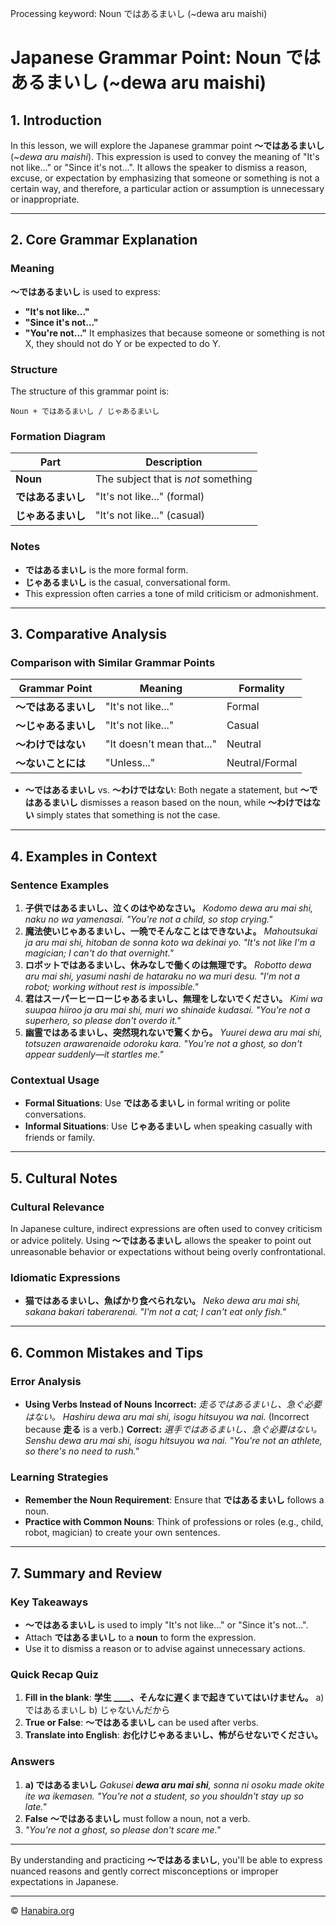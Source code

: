 Processing keyword: Noun ではあるまいし (~dewa aru maishi)
# Japanese Grammar Point: Noun ではあるまいし (~dewa aru maishi)

## 1. Introduction
In this lesson, we will explore the Japanese grammar point **〜ではあるまいし** (*~dewa aru maishi*). This expression is used to convey the meaning of "It's not like..." or "Since it's not...". It allows the speaker to dismiss a reason, excuse, or expectation by emphasizing that someone or something is not a certain way, and therefore, a particular action or assumption is unnecessary or inappropriate.

---
## 2. Core Grammar Explanation
### Meaning
**〜ではあるまいし** is used to express:
- **"It's not like..."**
- **"Since it's not..."**
- **"You're not..."**
It emphasizes that because someone or something is not X, they should not do Y or be expected to do Y.
### Structure
The structure of this grammar point is:
```plaintext
Noun + ではあるまいし / じゃあるまいし
```
### Formation Diagram
| Part           | Description                           |
|----------------|---------------------------------------|
| **Noun**       | The subject that is *not* something   |
| **ではあるまいし** | "It's not like..." (formal)          |
| **じゃあるまいし**  | "It's not like..." (casual)          |
### Notes
- **ではあるまいし** is the more formal form.
- **じゃあるまいし** is the casual, conversational form.
- This expression often carries a tone of mild criticism or admonishment.
---
## 3. Comparative Analysis
### Comparison with Similar Grammar Points
| Grammar Point        | Meaning                    | Formality     |
|----------------------|----------------------------|---------------|
| **〜ではあるまいし**   | "It's not like..."          | Formal        |
| **〜じゃあるまいし**    | "It's not like..."          | Casual        |
| **〜わけではない**     | "It doesn't mean that..."   | Neutral       |
| **〜ないことには**     | "Unless..."                 | Neutral/Formal |
- **〜ではあるまいし** vs. **〜わけではない**: Both negate a statement, but **〜ではあるまいし** dismisses a reason based on the noun, while **〜わけではない** simply states that something is not the case.
---
## 4. Examples in Context
### Sentence Examples
1. **子供ではあるまいし、泣くのはやめなさい。**
   *Kodomo dewa aru mai shi, naku no wa yamenasai.*
   *"You're not a child, so stop crying."*
2. **魔法使いじゃあるまいし、一晩でそんなことはできないよ。**
   *Mahoutsukai ja aru mai shi, hitoban de sonna koto wa dekinai yo.*
   *"It's not like I'm a magician; I can't do that overnight."*
3. **ロボットではあるまいし、休みなしで働くのは無理です。**
   *Robotto dewa aru mai shi, yasumi nashi de hataraku no wa muri desu.*
   *"I'm not a robot; working without rest is impossible."*
4. **君はスーパーヒーローじゃあるまいし、無理をしないでください。**
   *Kimi wa suupaa hiiroo ja aru mai shi, muri wo shinaide kudasai.*
   *"You're not a superhero, so please don't overdo it."*
5. **幽霊ではあるまいし、突然現れないで驚くから。**
   *Yuurei dewa aru mai shi, totsuzen arawarenaide odoroku kara.*
   *"You're not a ghost, so don't appear suddenly—it startles me."*
### Contextual Usage
- **Formal Situations**: Use **ではあるまいし** in formal writing or polite conversations.
- **Informal Situations**: Use **じゃあるまいし** when speaking casually with friends or family.
---
## 5. Cultural Notes
### Cultural Relevance
In Japanese culture, indirect expressions are often used to convey criticism or advice politely. Using **〜ではあるまいし** allows the speaker to point out unreasonable behavior or expectations without being overly confrontational.
### Idiomatic Expressions
- **猫ではあるまいし、魚ばかり食べられない。**
  *Neko dewa aru mai shi, sakana bakari taberarenai.*
  *"I'm not a cat; I can't eat only fish."*
---
## 6. Common Mistakes and Tips
### Error Analysis
- **Using Verbs Instead of Nouns**
  **Incorrect:** *走るではあるまいし、急ぐ必要はない。*
  *Hashiru dewa aru mai shi, isogu hitsuyou wa nai.*
  (Incorrect because **走る** is a verb.)
  **Correct:** *選手ではあるまいし、急ぐ必要はない。*
  *Senshu dewa aru mai shi, isogu hitsuyou wa nai.*
  *"You're not an athlete, so there's no need to rush."*
### Learning Strategies
- **Remember the Noun Requirement**: Ensure that **ではあるまいし** follows a noun.
- **Practice with Common Nouns**: Think of professions or roles (e.g., child, robot, magician) to create your own sentences.
---
## 7. Summary and Review
### Key Takeaways
- **〜ではあるまいし** is used to imply "It's not like..." or "Since it's not...".
- Attach **ではあるまいし** to a **noun** to form the expression.
- Use it to dismiss a reason or to advise against unnecessary actions.
### Quick Recap Quiz
1. **Fill in the blank**:
   **学生 ____、そんなに遅くまで起きていてはいけません。**
   a) ではあるまいし
   b) じゃないんだから
2. **True or False**: **〜ではあるまいし** can be used after verbs.
3. **Translate into English**:
   **お化けじゃあるまいし、怖がらせないでください。**
### Answers
1. **a) ではあるまいし**
   *Gakusei **dewa aru mai shi**, sonna ni osoku made okite ite wa ikemasen.*
   *"You're not a student, so you shouldn't stay up so late."*
2. **False**
   **〜ではあるまいし** must follow a noun, not a verb.
3. *"You're not a ghost, so please don't scare me."*
---
By understanding and practicing **〜ではあるまいし**, you'll be able to express nuanced reasons and gently correct misconceptions or improper expectations in Japanese.


---

© [Hanabira.org](https://hanabira.org)
